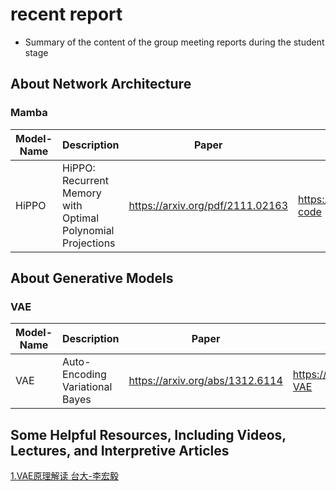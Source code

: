 # recent report
* Summary of the content of the group meeting reports during the student stage
## About Network Architecture

### Mamba

|Model-Name | Description | Paper | Code | Year |
|------|-------|------|------|------|
|HiPPO |HiPPO: Recurrent Memory with Optimal Polynomial Projections |<https://arxiv.org/pdf/2111.02163> |<https://github.com/HazyResearch/hippo-code> |NIPS 2020 |

## About Generative Models

### VAE

|Model-Name | Description | Paper | Code | Year |
|------|-------|------|------|------|
|VAE |Auto-Encoding Variational Bayes |<https://arxiv.org/abs/1312.6114> |<https://github.com/AntixK/PyTorch-VAE> |ICLR 2014 |

## Some Helpful Resources, Including Videos, Lectures, and Interpretive Articles
[1.VAE原理解读 台大-李宏毅](https://www.youtube.com/watch?v=8zomhgKrsmQ)
